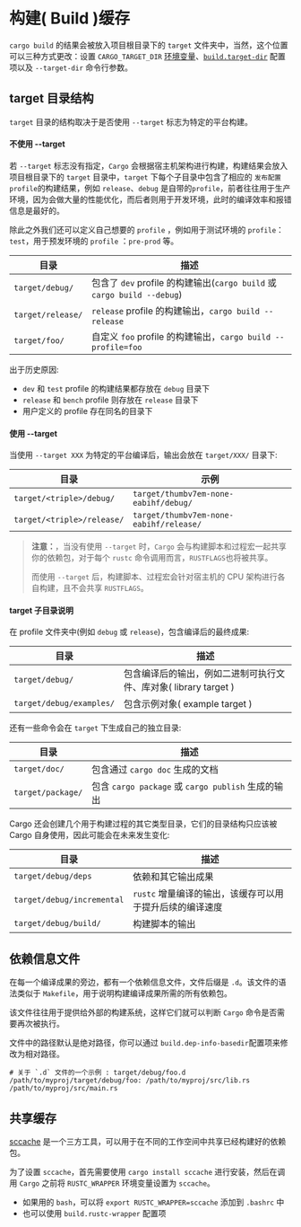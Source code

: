 # 构建( Build )缓存

`cargo build` 的结果会被放入项目根目录下的 `target` 文件夹中，当然，这个位置可以三种方式更改：设置 `CARGO_TARGET_DIR` [环境变量](https://doc.rust-lang.org/stable/cargo/reference/environment-variables.html)、[`build.target-dir`](https://course.rs/cargo/reference/configuration.html#配置文件概览) 配置项以及 `--target-dir` 命令行参数。

## target 目录结构

`target` 目录的结构取决于是否使用 `--target` 标志为特定的平台构建。

#### 不使用 --target

若 `--target` 标志没有指定，`Cargo` 会根据宿主机架构进行构建，构建结果会放入项目根目录下的 `target` 目录中，`target` 下每个子目录中包含了相应的 `发布配置profile`的构建结果，例如 `release`、`debug` 是自带的`profile`，前者往往用于生产环境，因为会做大量的性能优化，而后者则用于开发环境，此时的编译效率和报错信息是最好的。

除此之外我们还可以定义自己想要的 `profile` ，例如用于测试环境的 `profile`： `test`，用于预发环境的 `profile` ：`pre-prod` 等。

| 目录             | 描述                                                                    |
| ---------------- | ----------------------------------------------------------------------- |
| `target/debug/`  | 包含了 `dev` profile 的构建输出(`cargo build` 或 `cargo build --debug`) |
| `target/release/` | `release` profile 的构建输出，`cargo build --release`                   |
| `target/foo/`    | 自定义 `foo` profile 的构建输出，`cargo build --profile=foo`            |

出于历史原因:

- `dev` 和 `test` profile 的构建结果都存放在 `debug` 目录下
- `release` 和 `bench` profile 则存放在 `release` 目录下
- 用户定义的 profile 存在同名的目录下

#### 使用 --target

当使用 `--target XXX` 为特定的平台编译后，输出会放在 `target/XXX/` 目录下:

| 目录                       | 示例                                    |
| -------------------------- | --------------------------------------- |
| `target/<triple>/debug/`    | `target/thumbv7em-none-eabihf/debug/`   |
| `target/<triple>/release/` | `target/thumbv7em-none-eabihf/release/` |

> **注意：**，当没有使用 `--target` 时，`Cargo` 会与构建脚本和过程宏一起共享你的依赖包，对于每个 `rustc` 命令调用而言，`RUSTFLAGS`也将被共享。
>
> 而使用 `--target` 后，构建脚本、过程宏会针对宿主机的 CPU 架构进行各自构建，且不会共享 `RUSTFLAGS`。

#### target 子目录说明

在 profile 文件夹中(例如 `debug` 或 `release`)，包含编译后的最终成果:

| 目录                     | 描述                                                                                                                                  |
| ------------------------ | ------------------------------------------------------------------------------------------------------------------------------------- |
| `target/debug/`          | 包含编译后的输出，例如二进制可执行文件、库对象( library target )|
| `target/debug/examples/` | 包含示例对象( example target )                               |

还有一些命令会在 `target` 下生成自己的独立目录:

| 目录              | 描述                                               |
| ----------------- | -------------------------------------------------- |
| `target/doc/`     | 包含通过 `cargo doc` 生成的文档                    |
| `target/package/` | 包含 `cargo package` 或 `cargo publish` 生成的输出 |

Cargo 还会创建几个用于构建过程的其它类型目录，它们的目录结构只应该被 Cargo 自身使用，因此可能会在未来发生变化:

| 目录                       | 描述                                                                                                                    |
| -------------------------- | ----------------------------------------------------------------------------------------------------------------------- |
| `target/debug/deps`        | 依赖和其它输出成果                                                                                                      |
| `target/debug/incremental` | `rustc` 增量编译的输出，该缓存可以用于提升后续的编译速度 |
| `target/debug/build/`      | 构建脚本的输出                                             |

## 依赖信息文件

在每一个编译成果的旁边，都有一个依赖信息文件，文件后缀是 `.d`。该文件的语法类似于 `Makefile`，用于说明构建编译成果所需的所有依赖包。

该文件往往用于提供给外部的构建系统，这样它们就可以判断 `Cargo` 命令是否需要再次被执行。

文件中的路径默认是绝对路径，你可以通过 `build.dep-info-basedir`配置项来修改为相对路径。

```shell
# 关于 `.d` 文件的一个示例 : target/debug/foo.d
/path/to/myproj/target/debug/foo: /path/to/myproj/src/lib.rs /path/to/myproj/src/main.rs
```

## 共享缓存

[sccache](https://github.com/mozilla/sccache) 是一个三方工具，可以用于在不同的工作空间中共享已经构建好的依赖包。

为了设置 `sccache`，首先需要使用 `cargo install sccache` 进行安装，然后在调用 `Cargo` 之前将 `RUSTC_WRAPPER` 环境变量设置为 `sccache`。

- 如果用的 `bash`，可以将 `export RUSTC_WRAPPER=sccache` 添加到 `.bashrc` 中
- 也可以使用 `build.rustc-wrapper` 配置项
